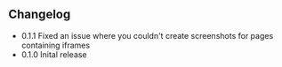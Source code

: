 Changelog
-------

  * 0.1.1 Fixed an issue where you couldn't create screenshots for pages containing iframes
  * 0.1.0 Inital release